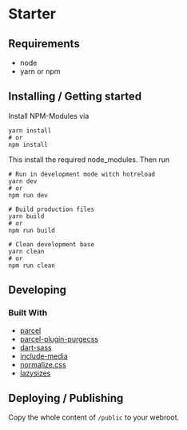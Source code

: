 # Starter

## Requirements

- node
- yarn or npm

## Installing / Getting started

Install NPM-Modules via

```shell
yarn install
# or
npm install
```

This install the required node_modules.
Then run

```shell
# Run in development mode witch hotreload
yarn dev
# or
npm run dev

# Build production files
yarn build
# or
npm run build

# Clean development base
yarn clean
# or
npm run clean
```

## Developing

### Built With

- [parcel](https://github.com/parcel-bundler/parcel)
- [parcel-plugin-purgecss](parcel-plugin-purgecss)
- [dart-sass](https://github.com/sass/dart-sass)
- [include-media](https://github.com/eduardoboucas/include-media)
- [normalize.css](https://necolas.github.io/normalize.css/)
- [lazysizes](https://github.com/aFarkas/lazysizes)

## Deploying / Publishing

Copy the whole content of `/public` to your webroot.
